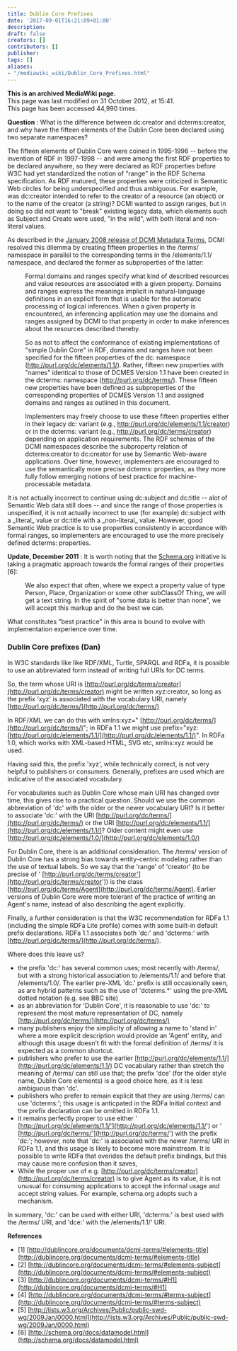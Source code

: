 ```yaml
---
title: Dublin Core Prefixes
date: '2017-09-01T16:21:09+01:00'
description: 
draft: false
creators: []
contributors: []
publisher: 
tags: []
aliases:
- "/mediawiki_wiki/Dublin_Core_Prefixes.html"
---
```


 **This is an archived MediaWiki page.**  
This page was last modified on 31 October 2012, at 15:41.  
This page has been accessed 44,990 times.

**Question** : What is the difference between dc:creator and dcterms:creator, and why have the fifteen elements of the Dublin Core been declared using two separate namespaces?

The fifteen elements of Dublin Core were coined in 1995-1996 -- before the invention of RDF in 1997-1998 -- and were among the first RDF properties to be declared anywhere, so they were declared as RDF properties before W3C had yet standardized the notion of "range" in the RDF Schema specification. As RDF matured, these properties were criticized in Semantic Web circles for being underspecified and thus ambiguous. For example, was dc:creator intended to refer to the creator of a resource (an object) or to the name of the creator (a string)? DCMI wanted to assign ranges, but in doing so did not want to "break" existing legacy data, which elements such as Subject and Create were used, "in the wild", with both literal and non-literal values.

As described in the [January 2008 release of DCMI Metadata Terms](http://dublincore.org/documents/2008/01/14/dcmi-terms/), DCMI resolved this dilemma by creating fifteen properties in the /terms/ namespace in parallel to the corresponding terms in the /elements/1.1/ namespace, and declared the former as subproperties of the latter:

<dl><dd>Formal domains and ranges specify what kind of described resources and value resources are associated with a given property. Domains and ranges express the meanings implicit in natural-language definitions in an explicit form that is usable for the automatic processing of logical inferences. When a given property is encountered, an inferencing application may use the domains and ranges assigned by DCMI to that property in order to make inferences about the resources described thereby.
</dd></dl>
<dl><dd>So as not to affect the conformance of existing implementations of "simple Dublin Core" in RDF, domains and ranges have not been specified for the fifteen properties of the dc: namespace (<a href="http://purl.org/dc/elements/1.1/" class="external free" rel="nofollow">http://purl.org/dc/elements/1.1/</a>). Rather, fifteen new properties with "names" identical to those of DCMES Version 1.1 have been created in the dcterms: namespace (<a href="http://purl.org/dc/terms/" class="external free" rel="nofollow">http://purl.org/dc/terms/</a>). These fifteen new properties have been defined as subproperties of the corresponding properties of DCMES Version 1.1 and assigned domains and ranges as outlined in this document.
</dd></dl>
<dl><dd>Implementers may freely choose to use these fifteen properties either in their legacy dc: variant (e.g., <a href="http://purl.org/dc/elements/1.1/creator" class="external free" rel="nofollow">http://purl.org/dc/elements/1.1/creator</a>) or in the dcterms: variant (e.g., <a href="http://purl.org/dc/terms/creator" class="external free" rel="nofollow">http://purl.org/dc/terms/creator</a>) depending on application requirements. The RDF schemas of the DCMI namespaces describe the subproperty relation of dcterms:creator to dc:creator for use by Semantic Web-aware applications. Over time, however, implementers are encouraged to use the semantically more precise dcterms: properties, as they more fully follow emerging notions of best practice for machine-processable metadata. 
</dd></dl>


It is not actually incorrect to continue using dc:subject and dc:title -- alot of Semantic Web data still does -- and since the range of those properties is unspecified, it is not actually incorrect to use (for example) dc:subject with a \_literal\_ value or dc:title with a \_non-literal\_ value. However, good Semantic Web practice is to use properties consistently in accordance with formal ranges, so implementers are encouraged to use the more precisely defined dcterms: properties.

**Update, December 2011** : It is worth noting that the [Schema.org](http://schema.org/) initiative is taking a pragmatic approach towards the formal ranges of their properties [6]:

<dl><dd>We also expect that often, where we expect a property value of type Person, Place, Organization or some other subClassOf Thing, we will get a text string. In the spirit of "some data is better than none", we will accept this markup and do the best we can.
</dd></dl>


What constitutes "best practice" in this area is bound to evolve with implementation experience over time.

### Dublin Core prefixes (Dan) 

In W3C standards like like RDF/XML, Turtle, SPARQL and RDFa, it is possible to use an abbreviated form instead of writing full URIs for DC terms.

So, the term whose URI is [http://purl.org/dc/terms/creator](http://purl.org/dc/terms/creator) might be written xyz:creator, so long as the prefix 'xyz' is associated with the vocabulary URI, namely [http://purl.org/dc/terms/](http://purl.org/dc/terms/)

In RDF/XML we can do this with xmlns:xyz=" [http://purl.org/dc/terms/](http://purl.org/dc/terms/)"; in RDFa 1.1 we might use prefix="xyz: [http://purl.org/dc/elements/1.1/](http://purl.org/dc/elements/1.1/)". In RDFa 1.0, which works with XML-based HTML, SVG etc, xmlns:xyz would be used.

Having said this, the prefix 'xyz', while technically correct, is not very helpful to publishers or consumers. Generally, prefixes are used which are indicative of the associated vocabulary.

For vocabularies such as Dublin Core whose main URI has changed over time, this gives rise to a practical question. Should we use the common abbreviation of 'dc' with the older or the newer vocabulary URI? Is it better to associate 'dc:' with the URI [http://purl.org/dc/terms/](http://purl.org/dc/terms/) or the URI [http://purl.org/dc/elements/1.1/](http://purl.org/dc/elements/1.1/)? Older content might even use [http://purl.org/dc/elements/1.0/](http://purl.org/dc/elements/1.0/)

For Dublin Core, there is an additional consideration. The /terms/ version of Dublin Core has a strong bias towards entity-centric modeling rather than the use of textual labels. So we say that the 'range' of 'creator' (to be precise of ' [http://purl.org/dc/terms/creator'](http://purl.org/dc/terms/creator')) is the class [http://purl.org/dc/terms/Agent](http://purl.org/dc/terms/Agent). Earlier versions of Dublin Core were more tolerant of the practice of writing an Agent's name, instead of also describing the agent explicitly.

Finally, a further consideration is that the W3C recommendation for RDFa 1.1 (including the simple RDFa Lite profile) comes with some built-in default prefix declarations. RDFa 1.1 associates both 'dc:' and 'dcterms:' with [http://purl.org/dc/terms/](http://purl.org/dc/terms/).

Where does this leave us?

- the prefix 'dc:' has several common uses; most recently with /terms/, but with a strong historical association to /elements/1.1/ and before that /elements/1.0/. The earlier pre-XML 'dc.' prefix is still occasionally seen, as are hybrid patterns such as the use of 'dcterms.\*' using the pre-XML dotted notation (e.g. see BBC site)
- as an abbreviation for 'Dublin Core', it is reasonable to use 'dc:' to represent the most mature representation of DC, namely [http://purl.org/dc/terms/](http://purl.org/dc/terms/)
- many publishers enjoy the simplicity of allowing a name to 'stand in' where a more explicit description would provide an 'Agent' entity, and although this usage doesn't fit with the formal definition of /terms/ it is expected as a common shortcut.
- publishers who prefer to use the earlier [http://purl.org/dc/elements/1.1/](http://purl.org/dc/elements/1.1/) DC vocabulary rather than stretch the meaning of /terms/ can still use that; the prefix 'dce' (for the older style name, Dublin Core elements) is a good choice here, as it is less ambiguous than 'dc'.
- publishers who prefer to remain explicit that they are using /terms/ can use 'dcterms:'; this usage is anticpated in the RDFa Initial context and the prefix declaration can be omitted in RDFa 1.1.
- it remains perfectly proper to use either ' [http://purl.org/dc/elements/1.1/'](http://purl.org/dc/elements/1.1/') or ' [http://purl.org/dc/terms/'](http://purl.org/dc/terms/') with the prefix 'dc:'; however, note that 'dc:' is associated with the newer /terms/ URI in RDFa 1.1, and this usage is likely to become more mainstream. It is possible to write RDFa that overides the default prefix bindings, but this may cause more confusion than it saves,
- While the proper use of e.g. [http://purl.org/dc/terms/creator](http://purl.org/dc/terms/creator) is to give Agent as its value, it is not unusual for consuming applications to accept the informal usage and accept string values. For example, schema.org adopts such a mechanism.

In summary, 'dc:' can be used with either URI, 'dcterms:' is best used with the /terms/ URI, and 'dce:' with the /elements/1.1/' URI.

**References**

- [1] [http://dublincore.org/documents/dcmi-terms/#elements-title](http://dublincore.org/documents/dcmi-terms/#elements-title)
- [2] [http://dublincore.org/documents/dcmi-terms/#elements-subject](http://dublincore.org/documents/dcmi-terms/#elements-subject)
- [3] [http://dublincore.org/documents/dcmi-terms/#H1](http://dublincore.org/documents/dcmi-terms/#H1)
- [4] [http://dublincore.org/documents/dcmi-terms/#terms-subject](http://dublincore.org/documents/dcmi-terms/#terms-subject)
- [5] [http://lists.w3.org/Archives/Public/public-swd-wg/2009Jan/0000.html](http://lists.w3.org/Archives/Public/public-swd-wg/2009Jan/0000.html)
- [6] [http://schema.org/docs/datamodel.html](http://schema.org/docs/datamodel.html)

